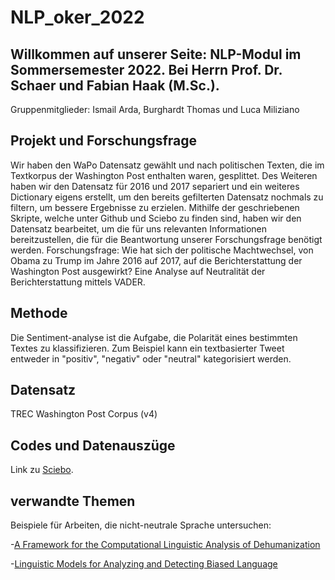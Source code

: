 # NLP_oker_2022
## Willkommen auf unserer Seite: NLP-Modul im Sommersemester 2022. Bei Herrn Prof. Dr. Schaer und Fabian Haak (M.Sc.).

Gruppenmitglieder: Ismail Arda, Burghardt Thomas und Luca Miliziano

## Projekt und Forschungsfrage

Wir haben den WaPo Datensatz gewählt und nach politischen Texten, die im Textkorpus der Washington Post enthalten waren, gesplittet. Des Weiteren haben wir den Datensatz für 2016 und 2017 separiert und ein weiteres Dictionary eigens erstellt, um den bereits gefilterten Datensatz nochmals zu filtern, um bessere Ergebnisse zu erzielen. Mithilfe der geschriebenen Skripte, welche unter Github und Sciebo zu finden sind, haben wir den Datensatz bearbeitet, um die für uns relevanten Informationen bereitzustellen, die für die Beantwortung unserer Forschungsfrage benötigt werden.
Forschungsfrage: Wie hat sich der politische Machtwechsel, von Obama zu Trump im Jahre 2016 auf 2017, auf die Berichterstattung der Washington Post ausgewirkt? Eine Analyse auf Neutralität der Berichterstattung mittels VADER.


## Methode

Die Sentiment-analyse ist die Aufgabe, die Polarität eines bestimmten Textes zu klassifizieren. Zum Beispiel kann ein textbasierter Tweet entweder in "positiv", "negativ" oder "neutral" kategorisiert werden. 

## Datensatz

TREC Washington Post Corpus (v4)

## Codes und Datenauszüge

Link zu [Sciebo](https://th-koeln.sciebo.de/apps/files/?dir=/NLP&fileid=676069869).

## verwandte Themen

Beispiele für Arbeiten, die nicht-neutrale Sprache untersuchen:

-[A Framework for the Computational Linguistic Analysis of Dehumanization](https://pubmed.ncbi.nlm.nih.gov/33733172/)

-[Linguistic Models for Analyzing and Detecting Biased Language](https://aclanthology.org/P13-1162.pdf)


